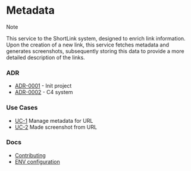 # Metadata

> [!NOTE]
> This service to the ShortLink system, designed to enrich link information.
> Upon the creation of a new link, this service fetches metadata and generates screenshots,
> subsequently storing this data to provide a more detailed description of the links.

### ADR

- [ADR-0001](./docs/ADR/decisions/0001-init.md) - Init project
- [ADR-0002](./docs/ADR/decisions/0002-c4-system.md) - C4 system

### Use Cases

- [UC-1](./usecases/parsers/README.md) Manage metadata for URL
- [UC-2](./usecases/screenshot/README.md) Made screenshot from URL

### Docs

- [Contributing](./docs/CONTRIBUTING.md)
- [ENV configuration](./docs/env.md)
